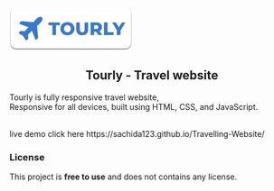 
  
  <img src="./readme-images/project-logo.png" />

  <h2 align="center">Tourly - Travel website</h2>

  Tourly is fully responsive travel website, <br />Responsive for all devices, built using HTML, CSS, and JavaScript.


</div>

<br />
live demo click here  https://sachida123.github.io/Travelling-Website/

### License

This project is **free to use** and does not contains any license.
